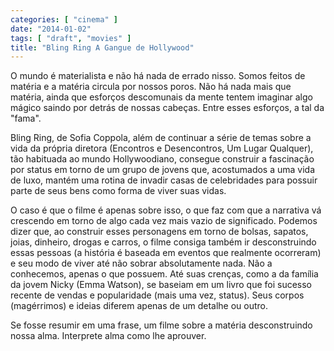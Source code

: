 ```yaml
---
categories: [ "cinema" ]
date: "2014-01-02"
tags: [ "draft", "movies" ]
title: "Bling Ring A Gangue de Hollywood"
---
```

O mundo é materialista e não há nada de errado nisso. Somos feitos de
matéria e a matéria circula por nossos poros. Não há nada mais que
matéria, ainda que esforços descomunais da mente tentem imaginar algo
mágico saindo por detrás de nossas cabeças. Entre esses esforços,
a tal da "fama".

Bling Ring, de Sofia Coppola, além de continuar a série de temas sobre a
vida da própria diretora (Encontros e Desencontros, Um Lugar Qualquer),
tão habituada ao mundo Hollywoodiano, consegue construir a fascinação
por status em torno de um grupo de jovens que, acostumados a uma vida de
luxo, mantém uma rotina de invadir casas de celebridades para possuir
parte de seus bens como forma de viver suas vidas.

O caso é que o filme é apenas sobre isso, o que faz com que
a narrativa vá crescendo em torno de algo cada vez mais vazio de
significado. Podemos dizer que, ao construir esses personagens em torno de
bolsas, sapatos, joias, dinheiro, drogas e carros, o filme consiga também
ir desconstruindo essas pessoas (a história é baseada em eventos que
realmente ocorreram) e seu modo de viver até não sobrar absolutamente
nada. Não a conhecemos, apenas o que possuem. Até suas crenças, como
a da família da jovem Nicky (Emma Watson), se baseiam em um livro que
foi sucesso recente de vendas e popularidade (mais uma vez, status). Seus
corpos (magérrimos) e ideias diferem apenas de um detalhe ou outro.

Se fosse resumir em uma frase, um filme sobre a matéria desconstruindo
nossa alma. Interprete alma como lhe aprouver.
